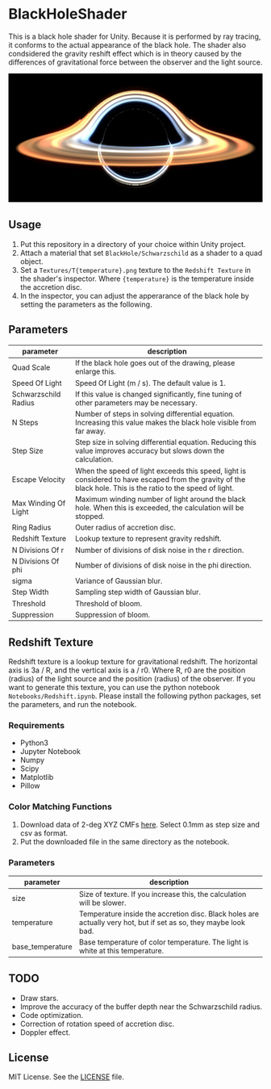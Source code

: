 # BlackHoleShader

This is a black hole shader for Unity. Because it is performed by ray tracing, it conforms to the actual appearance of the black hole. 
The shader also condsidered the gravity reshift effect which is in theory caused by the differences of gravitational force between the observer and the light source.

<p align="center">
  <img width="800px" src="./screenshot.png">
</p>

## Usage
1. Put this repository in a directory of your choice within Unity project.
1. Attach a material that set `BlackHole/Schwarzschild` as a shader to a quad object.
1. Set a `Textures/T{temperature}.png` texture to the `Redshift Texture` in the shader's inspector.
   Where `{temperature}` is the temperature inside the accretion disc. 
1. In the inspector, you can adjust the apperarance of the black hole by setting the parameters as the following.

## Parameters
| parameter | description |
| --- | --- |
| Quad Scale | If the black hole goes out of the drawing, please enlarge this. |
| Speed Of Light | Speed Of Light (m / s). The default value is 1. |
| Schwarzschild Radius | If this value is changed significantly, fine tuning of other parameters may be necessary. |
| N Steps | Number of steps in solving differential equation. Increasing this value makes the black hole visible from far away. |
| Step Size | Step size in solving differential equation. Reducing this value improves accuracy but slows down the calculation. |
| Escape Velocity | When the speed of light exceeds this speed, light is considered to have escaped from the gravity of the black hole. This is the ratio to the speed of light. |
| Max Winding Of Light | Maximum winding number of light around the black hole. When this is exceeded, the calculation will be stopped. |
| Ring Radius | Outer radius of accretion disc. |
| Redshift Texture | Lookup texture to represent gravity redshift. |
| N Divisions Of r | Number of divisions of disk noise in the r direction. |
| N Divisions Of phi | Number of divisions of disk noise in the phi direction. |
| sigma | Variance of Gaussian blur. |
| Step Width | Sampling step width of Gaussian blur. |
| Threshold | Threshold of bloom. |
| Suppression | Suppression of bloom. |

## Redshift Texture
Redshift texture is a lookup texture for gravitational redshift.
The horizontal axis is 3a / R, and the vertical axis is a / r0.
Where R, r0 are the position (radius) of the light source and the position (radius) of the observer.
If you want to generate this texture, you can use the python notebook `Notebooks/Redshift.ipynb`.
Please install the following python packages, set the parameters, and run the notebook.

### Requirements
* Python3
* Jupyter Notebook
* Numpy
* Scipy
* Matplotlib
* Pillow

### Color Matching Functions
1. Download data of 2-deg XYZ CMFs [here](http://cvrl.ucl.ac.uk/cmfs.htm). Select 0.1mm as step size and csv as format.
1. Put the downloaded file in the same directory as the notebook.

### Parameters
| parameter | description |
| --- | --- |
| size | Size of texture. If you increase this, the calculation will be slower. |
| temperature | Temperature inside the accretion disc. Black holes are actually very hot, but if set as so, they maybe look bad. |
| base_temperature | Base temperature of color temperature. The light is white at this temperature. |

## TODO
* Draw stars.
* Improve the accuracy of the buffer depth near the Schwarzschild radius.
* Code optimization.
* Correction of rotation speed of accretion disc.
* Doppler effect.

## License
MIT License. See the [LICENSE](./LICENSE) file.
